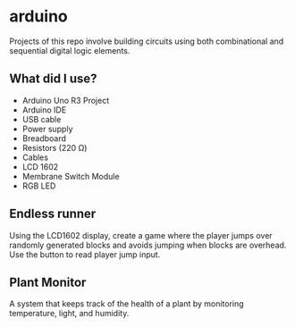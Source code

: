 # arduino
Projects of this repo involve building circuits using both combinational and sequential digital logic elements.
## What did I use?
- Arduino Uno R3 Project
- Arduino IDE
- USB cable
- Power supply
- Breadboard
- Resistors (220 Ω)
- Cables
- LCD 1602
- Membrane Switch Module
- RGB LED
## Endless runner
Using the LCD1602 display, create a game where the player jumps over randomly generated blocks and avoids jumping when blocks are overhead. Use the button to read player jump input.

## Plant Monitor
A system that keeps track of the health of a plant by monitoring temperature, light, and humidity.

